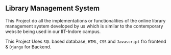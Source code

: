 ## Library Management System


This Project do all the implementations or functionalities of the online library management
system developed by us which is similar to the contemporary website being used in our
IIT-Indore campus.

This Project Uses ```SQL``` based database,
```HTML```, ```CSS``` and ```Javascript``` fro frontend &
```Django``` for Backend.

